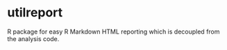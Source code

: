 # utilreport
R package for easy R Markdown HTML reporting which is decoupled from the analysis code.

